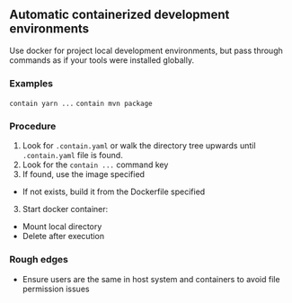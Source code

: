 ## Automatic containerized development environments

Use docker for project local development environments, but pass through commands as if your tools were installed globally.

### Examples
`contain yarn ...`
`contain mvn package`

### Procedure
1. Look for `.contain.yaml` or walk the directory tree upwards until `.contain.yaml` file is found.
2. Look for the `contain ...` command key
2. If found, use the image specified
  * If not exists, build it from the Dockerfile specified
3. Start docker container:
  * Mount local directory
  * Delete after execution

### Rough edges
* Ensure users are the same in host system and containers to avoid file permission issues